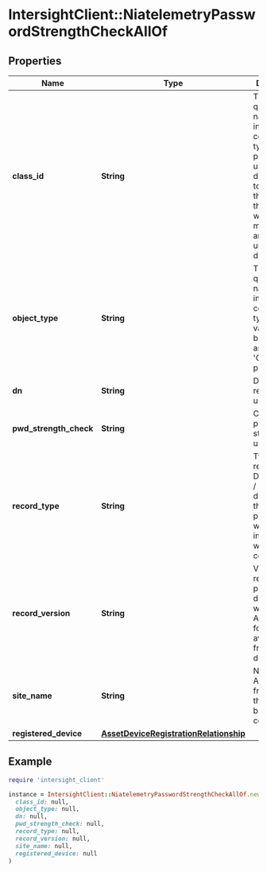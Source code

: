 # IntersightClient::NiatelemetryPasswordStrengthCheckAllOf

## Properties

| Name | Type | Description | Notes |
| ---- | ---- | ----------- | ----- |
| **class_id** | **String** | The fully-qualified name of the instantiated, concrete type. This property is used as a discriminator to identify the type of the payload when marshaling and unmarshaling data. | [default to &#39;niatelemetry.PasswordStrengthCheck&#39;] |
| **object_type** | **String** | The fully-qualified name of the instantiated, concrete type. The value should be the same as the &#39;ClassId&#39; property. | [default to &#39;niatelemetry.PasswordStrengthCheck&#39;] |
| **dn** | **String** | Dn for each registering user in APIC. | [optional] |
| **pwd_strength_check** | **String** | Check for password strength per user. | [optional] |
| **record_type** | **String** | Type of record DCNM / APIC / SE. This determines the type of platform where inventory was collected. | [optional] |
| **record_version** | **String** | Version of record being pushed. This determines what was the API version for data available from the device. | [optional] |
| **site_name** | **String** | Name of the APIC site from which this data is being collected. | [optional] |
| **registered_device** | [**AssetDeviceRegistrationRelationship**](AssetDeviceRegistrationRelationship.md) |  | [optional] |

## Example

```ruby
require 'intersight_client'

instance = IntersightClient::NiatelemetryPasswordStrengthCheckAllOf.new(
  class_id: null,
  object_type: null,
  dn: null,
  pwd_strength_check: null,
  record_type: null,
  record_version: null,
  site_name: null,
  registered_device: null
)
```

